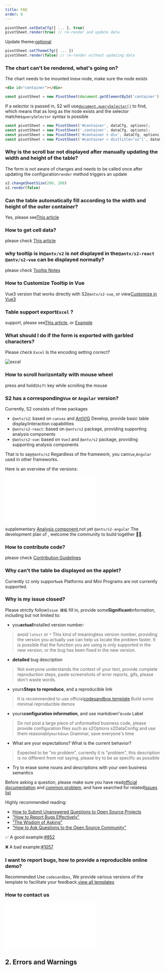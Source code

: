 ```yaml
---
title: FAQ
order: 8
---
```


```ts
pivotSheet.setDataCfg({ ... }, true)
pivotSheet.render(true) // re-render and update data
```

Update theme:[optional](#/en/docs/api/general/S2Theme)

```ts
pivotSheet.setThemeCfg({ ... })
pivotSheet.render(false) // re-render without updating data
```

### The chart can't be rendered, what's going on?

The chart needs to be mounted in`dom` node, make sure the node exists

```html
<div id="container"></div>
```

```ts
const pivotSheet = new PivotSheet(document.getElementById('container'), dataCfg, options);
```

If a selector is passed in, S2 will use[`document.querySelector()`](https://developer.mozilla.org/zh-CN/docs/Web/API/Document/querySelector) to find, which means that as long as the node exists and the selector matches`querySelector` syntax is possible

```ts
const pivotSheet = new PivotSheet('#container', dataCfg, options);
const pivotSheet = new PivotSheet('.container', dataCfg, options);
const pivotSheet = new PivotSheet('#container > div', dataCfg, options);
const pivotSheet = new PivotSheet('#container > div[title="xx"]', dataCfg, options);
```

### Why is the scroll bar not displayed after manually updating the width and height of the table?

The form is not aware of changes and needs to be called once after updating the configuration`render` method triggers an update

```ts
s2.changeSheetSize(200, 200)
s2.render(false)
```

### Can the table automatically fill according to the width and height of the outer container?

Yes, please see[This article](#/en/docs/manual/advanced/adaptive)

### How to get cell data?

please check [This article](#/en/docs/manual/advanced/get-cell-data)

### why tooltip is in`@antv/s2` is not displayed in the`@antv/s2-react` `@antv/s2-vue` can be displayed normally?

please check [Tooltip Notes](#/en/docs/manual/basic/tooltip#%E7%AE%80%E4%BB%8B)

### How to Customize Tooltip in Vue

Vue3 version that works directly with S2`@antv/s2-vue`, or view[Customize in Vue3](<#/en/docs/manual/basic/tooltip/#customize in -vue3->)

### Table support export`Excel` ?

support, please see[This article](#/en/docs/manual/basic/analysis/export), or [Example](#/en/examples/react-component/export#export)

### What should I do if the form is exported with garbled characters?

Please check `Excel` Is the encoding setting correct?

![excel](https://gw.alipayobjects.com/zos/antfincdn/G1FBvKgYe/5e4e38fd-cd0d-4d98-b897-b40dd97effdc.png)

### How to scroll horizontally with mouse wheel

press and hold`Shift` key while scrolling the mouse

### S2 has a corresponding`Vue` or `Angular` version?

Currently, S2 consists of three packages

* `@antv/s2`: based on `canvas` and [AntV/G](https://g.antv.vision/zh/docs/guide/introduce) Develop, provide basic table display/interaction capabilities
* `@antv/s2-react`: based on `@antv/s2` package, providing supporting analysis components
* `@antv/s2-vue`: based on `Vue3` and `@antv/s2` package, providing supporting analysis components

That is to say`@antv/s2` Regardless of the framework, you can`Vue`,`Angular` used in other frameworks.

Here is an overview of the versions:

<embed src="@/docs/common/packages.en.md"></embed>

supplementary [Analysis component](<#/en/examples/gallery#category-table component>),not yet `@antv/s2-angular` The development plan of , welcome the community to build together 👏🏻.

### How to contribute code?

please check [Contribution Guidelines](#/en/docs/manual/contribution)

### Why can't the table be displayed on the applet?

Currently `S2` only support`web` Platforms and Mini Programs are not currently supported.

### Why is my issue closed?

Please strictly follow`Issue 模板` fill in, provide some**Significant**information, including but not limited to:

* you**actual**Installed version number:

> avoid `latest` or `*` This kind of meaningless version number, providing the version you actually use can help us locate the problem faster. It is possible that the function you are using is only supported in the new version, or the bug has been fixed in the new version.

* **detailed** bug description

> Not everyone understands the context of your text, provide complete reproduction steps, paste screenshots of error reports, gifs, please don't waste words.

* yours**Steps to reproduce**, and a reproducible link

> It is recommended to use official[codesandbox template](https://codesandbox.io/s/29zle) Build some minimal reproducible demos

* yours**configuration information**, and use markdown's`code` Label

> Do not post a large piece of unformatted business code, please provide configuration files such as s2Options s2DataConfig and use them reasonably`markdown` Grammar, save everyone's time

* What are your expectations? What is the current behavior?

> Expected to be "no problem", currently it is "problem", this description is no different from not saying, please try to be as specific as possible

* Try to erase some nouns and descriptions with your own business semantics

Before asking a question, please make sure you have read[official documentation](#/en/docs/manual/introduction) and [common problem](#/en/docs/manual/faq), and have searched for related[Issues list](https://github.com/antvis/S2/issues?q=is%3Aissue+is%3Aclosed)

Highly recommended reading:

* [How to Submit Unanswered Questions to Open Source Projects](https://zhuanlan.zhihu.com/p/25795393)
* ["How to Report Bugs Effectively"](https://www.chiark.greenend.org.uk/~sgtatham/bugs-cn.html)
* ["The Wisdom of Asking"](https://github.com/ryanhanwu/How-To-Ask-Questions-The-Smart-Way)
* ["How to Ask Questions to the Open Source Community"](https://github.com/seajs/seajs/issues/545)

✅ A good example:[#852](https://github.com/antvis/S2/issues/852)

❌ A bad example:[#1057](https://github.com/antvis/S2/issues/1057)

### I want to report bugs, how to provide a reproducible online demo?

Recommended Use `codesandbox`, We provide various versions of the template to facilitate your feedback.[view all templates](https://www.yuque.com/antv/vo4vyz/bam4vz)

### How to contact us

<embed src="@/docs/common/contact-us.en.md"></embed>

## 2. Errors and Warnings
